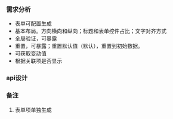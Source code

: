 ### 需求分析
* 表单可配置生成
* 基本布局。方向横向和纵向；标题和表单控件占比；文字对齐方式
* 全局验证，可暴露
* 重置，可暴露；重置默认值（默认），重置到初始数据。
* 可获取变动值
* 根据关联项是否显示
  

### api设计












### 备注
1. 表单项单独生成